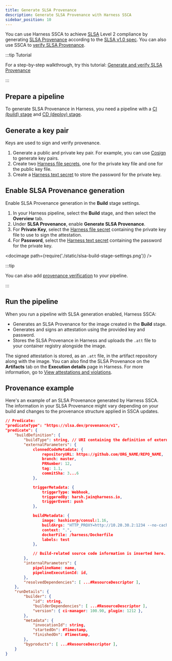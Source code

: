 ```yaml
---
title: Generate SLSA Provenance
description: Generate SLSA Provenance with Harness SSCA
sidebar_position: 10
---
```


You can use Harness SSCA to achieve [SLSA](https://slsa.dev/) Level 2 compliance by generating [SLSA Provenance](https://slsa.dev/spec/v1.0/provenance) according to the [SLSA v1.0 spec](https://slsa.dev/). You can also use SSCA to [verify SLSA Provenance](./verify-slsa.md).

:::tip Tutorial

For a step-by-step walkthrough, try this tutorial: [Generate and verify SLSA Provenance](/tutorials/secure-supply-chain/generate-slsa)

:::

## Prepare a pipeline

To generate SLSA Provenance in Harness, you need a pipeline with a [CI (build) stage](/docs/continuous-integration/use-ci/prep-ci-pipeline-components) and [CD (deploy) stage](/docs/continuous-delivery/get-started/key-concepts#stage).

## Generate a key pair

Keys are used to sign and verify provenance.

1. Generate a public and private key pair. For example, you can use [Cosign](https://docs.sigstore.dev/key_management/signing_with_self-managed_keys/) to generate key pairs.
2. Create two [Harness file secrets](/docs/platform/secrets/add-file-secrets), one for the private key file and one for the public key file.
3. Create a [Harness text secret](/docs/platform/Secrets/add-use-text-secrets) to store the password for the private key.

## Enable SLSA Provenance generation

Enable SLSA Provenance generation in the **Build** stage settings.

1. In your Harness pipeline, select the **Build** stage, and then select the **Overview** tab.
2. Under **SLSA Provenance**, enable **Generate SLSA Provenance**.
3. For **Private Key**, select the [Harness file secret](/docs/platform/secrets/add-file-secrets) containing the private key file to use to sign the attestation.
4. For **Password**, select the [Harness text secret](/docs/platform/Secrets/add-use-text-secrets) containing the password for the private key.

<!-- ![](./static/slsa-build-stage-settings.png) -->

<docimage path={require('./static/slsa-build-stage-settings.png')} />

:::tip

You can also add [provenance verification](./verify-slsa.md) to your pipeline.

:::

## Run the pipeline

When you run a pipeline with SLSA generation enabled, Harness SSCA:

* Generates an SLSA Provenance for the image created in the **Build** stage.
* Generates and signs an attestation using the provided key and password.
* Stores the SLSA Provenance in Harness and uploads the `.att` file to your container registry alongside the image.

The signed attestation is stored, as an `.att` file, in the artifact repository along with the image. You can also find the SLSA Provenance on the **Artifacts** tab on the **Execution details** page in Harness. For more information, go to [View attestations and violations](../ssca-view-results.md).

## Provenance example

Here's an example of an SLSA Provenance generated by Harness SSCA. The information in your SLSA Provenance might vary depending on your build and changes to the provenance structure applied in SSCA updates.

```json
// Predicate:
"predicateType": "https://slsa.dev/provenance/v1",
"predicate": {
    "buildDefinition": {
        "buildType": string, // URI containing the definition of external and internal parameters
        "externalParameters": {
            clonnedCodeMetadata: {
                repositoryURL: https://github.com/ORG_NAME/REPO_NAME,
                branch: master,
                PRNumber: 12,
                tag: 1.1,
                commitSha: 3...6
            },

            triggerMetadata: {
                triggerType: Webhook,
                triggeredBy: harsh.jain@harness.io,
                triggerEvent: push
            },

            buildMetadata: {
                image: hashicorp/consul:1.16,
                buildArgs: "HTTP_PROXY=http://10.20.30.2:1234 --no-cache",
                context: ".",
                dockerFile: /harness/Dockerfile
                labels: test
            },

            // Build-related source code information is inserted here.
        },
        "internalParameters": {
            pipelineName: name,
            pipelineExecutionId: id,
        },
        "resolvedDependencies": [ ...#ResourceDescriptor ],
    },
    "runDetails": {
        "builder": {
            "id": string,
            "builderDependencies": [ ...#ResourceDescriptor ],
            "version": { ci-manager: 100.90, plugin: 1212 },
        },
        "metadata": {
            "invocationId": string,
            "startedOn": #Timestamp,
            "finishedOn": #Timestamp,
        },
        "byproducts": [ ...#ResourceDescriptor ],
    }
}
```
